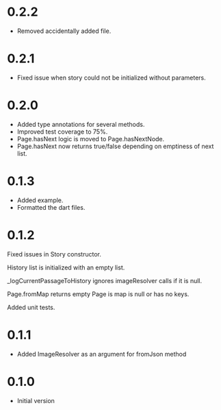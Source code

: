 # 0.2.2

- Removed accidentally added file.

# 0.2.1

- Fixed issue when story could not be initialized without parameters.

# 0.2.0

- Added type annotations for several methods.
- Improved test coverage to 75%.
- Page.hasNext logic is moved to Page.hasNextNode.
- Page.hasNext now returns true/false depending on emptiness of next list.

# 0.1.3

- Added example.
- Formatted the dart files.

# 0.1.2

Fixed issues in Story constructor.

History list is initialized with an empty list.

_logCurrentPassageToHistory ignores imageResolver calls if it is null.

Page.fromMap returns empty Page is map is null or has no keys.

Added unit tests.

# 0.1.1

- Added ImageResolver as an argument for fromJson method

# 0.1.0

- Initial version